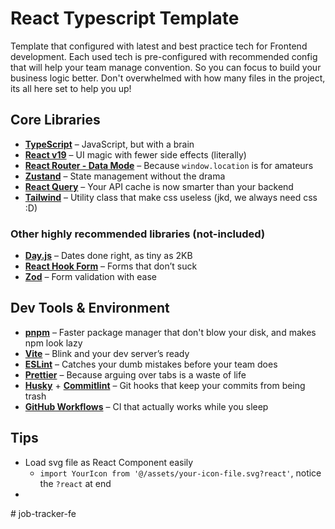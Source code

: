 # React Typescript Template

Template that configured with latest and best practice tech for Frontend development. Each used tech is pre-configured with recommended config that will help your team manage convention. So you can focus to build your business logic better. Don't overwhelmed with how many files in the project, its all here set to help you up!

## Core Libraries

- [**TypeScript**](https://www.typescriptlang.org/) – JavaScript, but with a brain
- [**React v19**](https://react.dev/) – UI magic with fewer side effects (literally)
- [**React Router - Data Mode**](https://reactrouter.com/start/data/routing) – Because `window.location` is for amateurs
- [**Zustand**](https://zustand-demo.pmnd.rs/) – State management without the drama
- [**React Query**](https://tanstack.com/query/latest) – Your API cache is now smarter than your backend
- [**Tailwind**](https://tailwindcss.com/docs/installation/using-vite) – Utility class that make css useless (jkd, we always need css :D)

### Other highly recommended libraries (not-included)

- [**Day.js**](https://day.js.org/) – Dates done right, as tiny as 2KB
- [**React Hook Form**](https://react-hook-form.com/) – Forms that don’t suck
- [**Zod**](https://zod.dev/) – Form validation with ease

## Dev Tools & Environment

- [**pnpm**](https://pnpm.io/) – Faster package manager that don't blow your disk, and makes npm look lazy
- [**Vite**](https://vitejs.dev/) – Blink and your dev server’s ready
- [**ESLint**](https://eslint.org/) – Catches your dumb mistakes before your team does
- [**Prettier**](https://prettier.io/) – Because arguing over tabs is a waste of life
- [**Husky**](https://typicode.github.io/husky/) + [**Commitlint**](https://commitlint.js.org/) – Git hooks that keep your commits from being trash
- [**GitHub Workflows**](https://docs.github.com/en/actions) – CI that actually works while you sleep

## Tips

- Load svg file as React Component easily
  - `import YourIcon from '@/assets/your-icon-file.svg?react'`, notice the `?react` at end
-
#   j o b - t r a c k e r - f e  
 